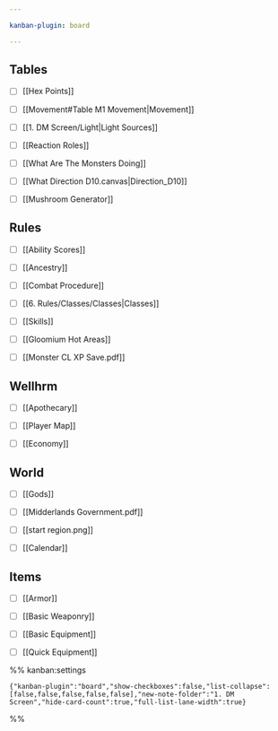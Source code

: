 ```yaml
---

kanban-plugin: board

---
```


## Tables

- [ ] [[Hex Points]]
- [ ] [[Movement#Table M1 Movement|Movement]]
- [ ] [[1. DM Screen/Light|Light Sources]]
- [ ] [[Reaction Roles]]
- [ ] [[What Are The Monsters Doing]]
- [ ] [[What Direction D10.canvas|Direction_D10]]
- [ ] [[Mushroom Generator]]


## Rules

- [ ] [[Ability Scores]]
- [ ] [[Ancestry]]
- [ ] [[Combat Procedure]]
- [ ] [[6. Rules/Classes/Classes|Classes]]
- [ ] [[Skills]]
- [ ] [[Gloomium Hot Areas]]
- [ ] [[Monster CL XP Save.pdf]]


## Wellhrm

- [ ] [[Apothecary]]
- [ ] [[Player Map]]
- [ ] [[Economy]]


## World

- [ ] [[Gods]]
- [ ] [[Midderlands Government.pdf]]
- [ ] [[start region.png]]
- [ ] [[Calendar]]


## Items

- [ ] [[Armor]]
- [ ] [[Basic Weaponry]]
- [ ] [[Basic Equipment]]
- [ ] [[Quick Equipment]]




%% kanban:settings
```
{"kanban-plugin":"board","show-checkboxes":false,"list-collapse":[false,false,false,false,false],"new-note-folder":"1. DM Screen","hide-card-count":true,"full-list-lane-width":true}
```
%%